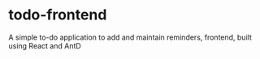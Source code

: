 # todo-frontend
A simple to-do application to add and maintain reminders, frontend, built using React and AntD
